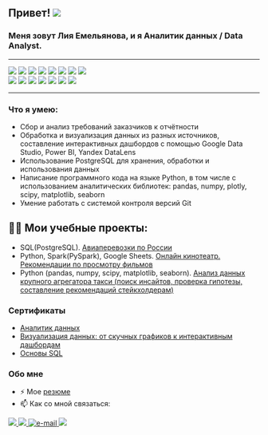 ## Привет! ![](https://user-images.githubusercontent.com/18350557/176309783-0785949b-9127-417c-8b55-ab5a4333674e.gif)
### Меня зовут Лия Емельянова, и я Аналитик данных / Data Analyst.
____________________________________________________________________________________________________
 <p align="left">
 <img src="https://img.shields.io/badge/postgres-%23316192.svg?style=for-the-badge&logo=postgresql&logoColor=white" />
 <img src="https://img.shields.io/badge/python-3670A0?style=for-the-badge&logo=python&logoColor=ffdd54" />
 <img src="https://img.shields.io/badge/pycharm-143?style=for-the-badge&logo=pycharm&logoColor=black&color=black&labelColor=green" />
 <img src="https://img.shields.io/badge/pandas-%23150458.svg?style=for-the-badge&logo=pandas&logoColor=white" />
 <img src="https://img.shields.io/badge/numpy-%23013243.svg?style=for-the-badge&logo=numpy&logoColor=white" />
 <img src="https://img.shields.io/badge/Plotly-%233F4F75.svg?style=for-the-badge&logo=plotly&logoColor=white" />
 <img src="https://img.shields.io/badge/SciPy-%230C55A5.svg?style=for-the-badge&logo=scipy&logoColor=%white" />
 <img src="https://img.shields.io/badge/Matplotlib-%23f2f2f2.svg?style=for-the-badge&logo=Matplotlib&logoColor=black" />
 <br>
 <img src="https://img.shields.io/badge/git-%23F05033.svg?style=for-the-badge&logo=git&logoColor=white" />
 <img src="https://img.shields.io/badge/github-%23121011.svg?style=for-the-badge&logo=github&logoColor=white" />
 <img src="https://img.shields.io/badge/Notepad++-90E59A.svg?style=for-the-badge&logo=notepad%2b%2b&logoColor=black" />
 <img src="https://img.shields.io/badge/Data_Studio-4285F4?style=for-the-badge&logo=google&logoColor=white" />
 <img src="https://img.shields.io/badge/power_bi-F2C811?style=for-the-badge&logo=powerbi&logoColor=black" />
 <img src="https://img.shields.io/badge/Yandex_DataLens-%23f2f2f2.svg?style=for-the-badge&logo=powerbi&logoColor=blue" />
 <img src="https://img.shields.io/badge/Tableau-E97627?style=for-the-badge&logo=Tableau&logoColor=white" />
  
___________________________________________________________________________________________________________________
  
### Что я умею:
- Сбор и анализ требований заказчиков к отчётности
- Обработка и визуализация данных из разных источников, составление интерактивных дашбордов с помощью Google Data Studio, Power BI, Yandex DataLens
- Использование PostgreSQL для хранения, обработки и использования данных
- Написание программного кода на языке Python, в том числе с использованием аналитических библиотек: pandas, numpy, plotly, scipy, matplotlib, seaborn
- Умение работать с системой контроля версий Git

## 👨‍🎓 Мои учебные проекты:

- SQL(PostgreSQL). [Авиаперевозки по России](https://github.com/LiyaEmelianova/sql_final) 
- Python, Spark(PySpark), Google Sheets. [Онлайн кинотеатр. Рекомендации по просмотру фильмов]()  
- Python (pandas, numpy, scipy, matplotlib, seaborn). [Анализ данных крупного агрегатора такси (поиск инсайтов, проверка гипотезы, составление рекомендаций стейкхолдерам)]()


### Сертификаты
- [Аналитик данных](https://github.com/LiyaEmelianova/LiyaEmelianova/blob/main/certificate_DataAnalyst.pdf)
- [Визуализация данных: от скучных графиков к интерактивным дашбордам](https://github.com/LiyaEmelianova/LiyaEmelianova/blob/main/certificate_VisualDash.pdf)
- [Основы SQL](https://github.com/LiyaEmelianova/LiyaEmelianova/blob/main/certificate_SQL.pdf)


### Обо мне

- ⚡ Мое [резюме](https://docs.google.com/document/d/19sHMoVQCtITOfcDf-N848_0d3oCNtH7e8-mQWj0BXEE/edit#)
- 📫 Как со мной связаться:
 <a href="https://t.me/LiyaEmelianova">
        <img src="https://img.shields.io/badge/Telegram-2CA5E0?style=for-the-badge&logo=telegram&logoColor=white")>
    </a>
<a href="https://wa.me/79520078403">
        <img src="https://img.shields.io/badge/WhatsApp-25D366?style=for-the-badge&logo=whatsapp&logoColor=white">
    </a>
<a href="mailto:liya.lev@yandex.ru">
        <img src="https://img.shields.io/badge/Email-0078D4?style=for-the-badge&logo=microsoft-outlook&logoColor=white" alt="e-mail">
    </a>
<a href="https://discord.com/users/liya_emelianova">
        <img src="https://img.shields.io/badge/Discord-%235865F2.svg?style=for-the-badge&logo=discord&logoColor=white">
    </a>
